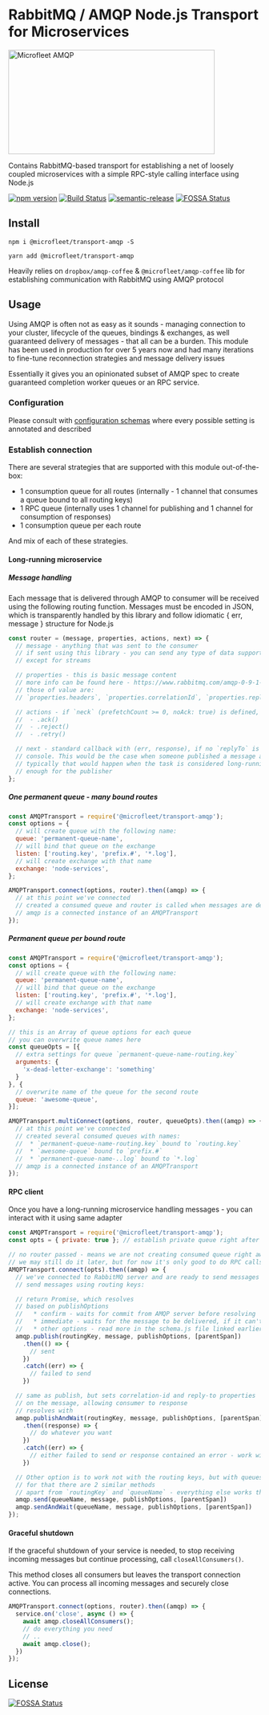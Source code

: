 # RabbitMQ / AMQP Node.js Transport for Microservices

<img alt="Microfleet AMQP" src="https://raw.githubusercontent.com/microfleet/transport-amqp/master/assets/mf-concept-amqp.png" width="412" height="208" />

Contains RabbitMQ-based transport for establishing a net of loosely coupled microservices with a simple RPC-style calling interface using Node.js

[![npm version](https://badge.fury.io/js/%40microfleet%2Ftransport-amqp.svg)](https://badge.fury.io/js/%40microfleet%2Ftransport-amqp)
[![Build Status](https://semaphoreci.com/api/v1/makeomatic/transport-amqp/branches/master/shields_badge.svg)](https://semaphoreci.com/makeomatic/transport-amqp)
[![semantic-release](https://img.shields.io/badge/%20%20%F0%9F%93%A6%F0%9F%9A%80-semantic--release-e10079.svg?style=flat-square)](https://github.com/semantic-release/semantic-release)
[![FOSSA Status](https://app.fossa.io/api/projects/git%2Bgithub.com%2Fmicrofleet%2Ftransport-amqp.svg?type=shield)](https://app.fossa.io/projects/git%2Bgithub.com%2Fmicrofleet%2Ftransport-amqp?ref=badge_shield)

## Install

`npm i @microfleet/transport-amqp -S`

`yarn add @microfleet/transport-amqp`

Heavily relies on `dropbox/amqp-coffee` & `@microfleet/amqp-coffee` lib for establishing communication with RabbitMQ using AMQP protocol

## Usage

Using AMQP is often not as easy as it sounds - managing connection to your cluster, lifecycle of the queues, bindings & exchanges, as well guaranteed delivery of messages - that all can be a burden. This module has been used in production for over 5 years now and had many iterations to fine-tune reconnection strategies and message delivery issues

Essentially it gives you an opinionated subset of AMQP spec to create guaranteed completion worker queues or an RPC service.

### Configuration

Please consult with [configuration schemas](src/schema.js) where every possible setting is annotated and described

### Establish connection

There are several strategies that are supported with this module out-of-the-box:

* 1 consumption queue for all routes (internally - 1 channel that consumes a queue bound to all routing keys)
* 1 RPC queue (internally uses 1 channel for publishing and 1 channel for consumption of responses)
* 1 consumption queue per each route

And mix of each of these strategies.

#### Long-running microservice

##### Message handling

Each message that is delivered through AMQP to consumer will be received using the following routing function.
Messages must be encoded in JSON, which is transparently handled by this library and follow idiomatic { err, message } structure for Node.js

```js
const router = (message, properties, actions, next) => {
  // message - anything that was sent to the consumer
  // if sent using this library - you can send any type of data supported by Node.js
  // except for streams

  // properties - this is basic message content
  // more info can be found here - https://www.rabbitmq.com/amqp-0-9-1-reference.html#class.basic
  // those of value are:
  // `properties.headers`, `properties.correlationId`, `properties.replyTo`

  // actions - if `neck` (prefetchCount >= 0, noAck: true) is defined, it would have
  //  - .ack()
  //  - .reject()
  //  - .retry()

  // next - standard callback with (err, response), if no `replyTo` is set response will only be logged into
  // console. This would be the case when someone published a message and they don't care about the response
  // typically that would happen when the task is considered long-running and we can't reliably respond fast
  // enough for the publisher
};
```

##### One permanent queue - many bound routes

```js
const AMQPTransport = require('@microfleet/transport-amqp');
const options = {
  // will create queue with the following name:
  queue: 'permanent-queue-name',
  // will bind that queue on the exchange
  listen: ['routing.key', 'prefix.#', '*.log'],
  // will create exchange with that name
  exchange: 'node-services',
};

AMQPTransport.connect(options, router).then((amqp) => {
  // at this point we've connected
  // created a consumed queue and router is called when messages are delivered to it
  // amqp is a connected instance of an AMQPTransport
});
```

##### Permanent queue per bound route

```js
const AMQPTransport = require('@microfleet/transport-amqp');
const options = {
  // will create queue with the following name:
  queue: 'permanent-queue-name',
  // will bind that queue on the exchange
  listen: ['routing.key', 'prefix.#', '*.log'],
  // will create exchange with that name
  exchange: 'node-services',
};

// this is an Array of queue options for each queue
// you can overwrite queue names here
const queueOpts = [{
  // extra settings for queue `permanent-queue-name-routing.key`
  arguments: {
    'x-dead-letter-exchange': 'something'
  }
}, {
  // overwrite name of the queue for the second route
  queue: 'awesome-queue',
}];

AMQPTransport.multiConnect(options, router, queueOpts).then((amqp) => {
  // at this point we've connected
  // created several consumed queues with names:
  //  * `permanent-queue-name-routing.key` bound to `routing.key`
  //  * `awesome-queue` bound to `prefix.#`
  //  * `permanent-queue-name-..log` bound to `*.log`
  // amqp is a connected instance of an AMQPTransport
});
```

#### RPC client

Once you have a long-running microservice handling messages - you can interact with it using same adapter

```js
const AMQPTransport = require('@microfleet/transport-amqp');
const opts = { private: true }; // establish private queue right after connecting

// no router passed - means we are not creating consumed queue right away
// we may still do it later, but for now it's only good to do RPC calls
AMQPTransport.connect(opts).then((amqp) => {
  // we've connected to RabbitMQ server and are ready to send messages
  // send messages using routing keys:

  // return Promise, which resolves
  // based on publishOptions
  //   * confirm - waits for commit from AMQP server before resolving
  //   * immediate - waits for the message to be delivered, if it can't be - rejects
  //   * other options - read more in the schema.js file linked earlier
  amqp.publish(routingKey, message, publishOptions, [parentSpan])
    .then(() => {
      // sent
    })
    .catch((err) => {
      // failed to send
    })

  // same as publish, but sets correlation-id and reply-to properties
  // on the message, allowing consumer to response
  // resolves with
  amqp.publishAndWait(routingKey, message, publishOptions, [parentSpan])
    .then((response) => {
      // do whatever you want
    })
    .catch((err) => {
      // either failed to send or response contained an error - work with it here
    })

  // Other option is to work not with the routing keys, but with queues directly
  // for that there are 2 similar methods
  // apart from `routingKey` and `queueName` - everything else works the same way
  amqp.send(queueName, message, publishOptions, [parentSpan])
  amqp.sendAndWait(queueName, message, publishOptions, [parentSpan])
});
```

#### Graceful shutdown

If the graceful shutdown of your service is needed, to stop receiving incoming messages but continue processing, call `closeAllConsumers()`.

This method closes all consumers but leaves the transport connection active. You can process all incoming messages and securely close connections.

```js
AMQPTransport.connect(options, router).then((amqp) => {
  service.on('close', async () => {
    await amqp.closeAllConsumers();
    // do everything you need
    // ..
    await amqp.close();
  })
});
```

## License
[![FOSSA Status](https://app.fossa.io/api/projects/git%2Bgithub.com%2Fmicrofleet%2Ftransport-amqp.svg?type=large)](https://app.fossa.io/projects/git%2Bgithub.com%2Fmicrofleet%2Ftransport-amqp?ref=badge_large)
